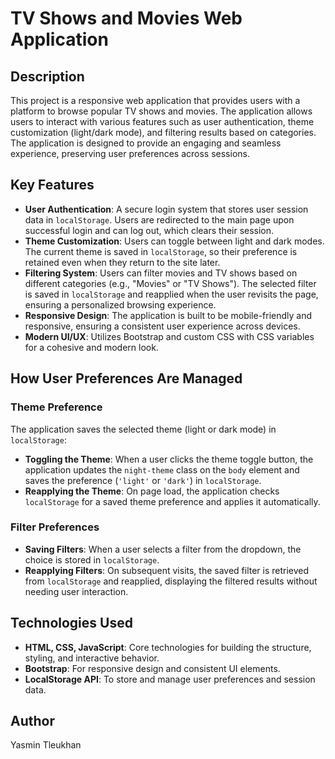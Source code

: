 # TV Shows and Movies Web Application

## Description
This project is a responsive web application that provides users with a platform to browse popular TV shows and movies. The application allows users to interact with various features such as user authentication, theme customization (light/dark mode), and filtering results based on categories. The application is designed to provide an engaging and seamless experience, preserving user preferences across sessions.

## Key Features
- **User Authentication**: A secure login system that stores user session data in `localStorage`. Users are redirected to the main page upon successful login and can log out, which clears their session.
- **Theme Customization**: Users can toggle between light and dark modes. The current theme is saved in `localStorage`, so their preference is retained even when they return to the site later.
- **Filtering System**: Users can filter movies and TV shows based on different categories (e.g., "Movies" or "TV Shows"). The selected filter is saved in `localStorage` and reapplied when the user revisits the page, ensuring a personalized browsing experience.
- **Responsive Design**: The application is built to be mobile-friendly and responsive, ensuring a consistent user experience across devices.
- **Modern UI/UX**: Utilizes Bootstrap and custom CSS with CSS variables for a cohesive and modern look.

## How User Preferences Are Managed
### Theme Preference
The application saves the selected theme (light or dark mode) in `localStorage`:
- **Toggling the Theme**: When a user clicks the theme toggle button, the application updates the `night-theme` class on the `body` element and saves the preference (`'light'` or `'dark'`) in `localStorage`.
- **Reapplying the Theme**: On page load, the application checks `localStorage` for a saved theme preference and applies it automatically.

### Filter Preferences
- **Saving Filters**: When a user selects a filter from the dropdown, the choice is stored in `localStorage`.
- **Reapplying Filters**: On subsequent visits, the saved filter is retrieved from `localStorage` and reapplied, displaying the filtered results without needing user interaction.

## Technologies Used
- **HTML, CSS, JavaScript**: Core technologies for building the structure, styling, and interactive behavior.
- **Bootstrap**: For responsive design and consistent UI elements.
- **LocalStorage API**: To store and manage user preferences and session data.

## Author
Yasmin Tleukhan
